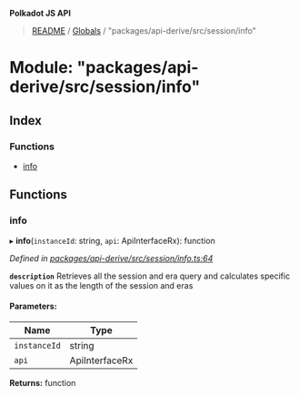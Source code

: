 **Polkadot JS API**

> [README](../README.md) / [Globals](../globals.md) / "packages/api-derive/src/session/info"

# Module: "packages/api-derive/src/session/info"

## Index

### Functions

* [info](_packages_api_derive_src_session_info_.md#info)

## Functions

### info

▸ **info**(`instanceId`: string, `api`: ApiInterfaceRx): function

*Defined in [packages/api-derive/src/session/info.ts:64](https://github.com/polkadot-js/api/blob/0c4cc51f7/packages/api-derive/src/session/info.ts#L64)*

**`description`** Retrieves all the session and era query and calculates specific values on it as the length of the session and eras

#### Parameters:

Name | Type |
------ | ------ |
`instanceId` | string |
`api` | ApiInterfaceRx |

**Returns:** function
